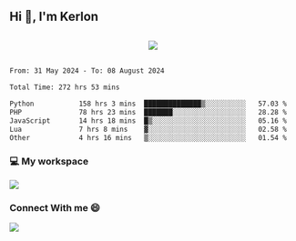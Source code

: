 ## Hi 👋, I'm Kerlon

<p align="center" style="margin: 30px;">
 
 <img src="https://skillicons.dev/icons?i=html,css,bootstrap,js,nodejs,jquery,python,flask,php,mysql,lua,sqlite,firebase">


</p>
<!--START_SECTION:waka-->

```txt
From: 31 May 2024 - To: 08 August 2024

Total Time: 272 hrs 53 mins

Python           158 hrs 3 mins  ██████████████▒░░░░░░░░░░   57.03 %
PHP              78 hrs 23 mins  ███████░░░░░░░░░░░░░░░░░░   28.28 %
JavaScript       14 hrs 18 mins  █▒░░░░░░░░░░░░░░░░░░░░░░░   05.16 %
Lua              7 hrs 8 mins    ▓░░░░░░░░░░░░░░░░░░░░░░░░   02.58 %
Other            4 hrs 16 mins   ▒░░░░░░░░░░░░░░░░░░░░░░░░   01.54 %
```

<!--END_SECTION:waka-->


<p align="center">
 <h3>💻 My workspace</h3>
    <img src="https://skillicons.dev/icons?i=mint" />
</p>

<p align="center">
 <h3>Connect With me 😄</h3> 
    <a href="https://www.linkedin.com/in/kerlon-fernandes"><img src="https://skillicons.dev/icons?i=linkedin" />
  </a>
</p>



